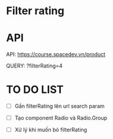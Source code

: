# Filter rating

# API

API: https://course.spacedev.vn/product

QUERY: ?filterRating=4

# TO DO LIST

- [ ] Gắn filterRating lên url search param

- [ ] Tạo component Radio và Radio.Group

- [ ] Xử lý khi muốn bỏ filterRating

